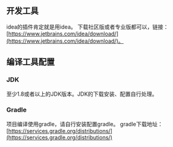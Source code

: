 ## 开发工具

idea的插件肯定就是用idea。
下载社区版或者专业版都可以，链接：[https://www.jetbrains.com/idea/download/](https://www.jetbrains.com/idea/download/)。

## 编译工具配置

### JDK

至少1.8或者以上的JDK版本。JDK的下载安装、配置自行处理。

### Gradle
项目编译使用gradle，请自行安装配置gradle。
gradle下载地址：[https://services.gradle.org/distributions/](https://services.gradle.org/distributions/)

